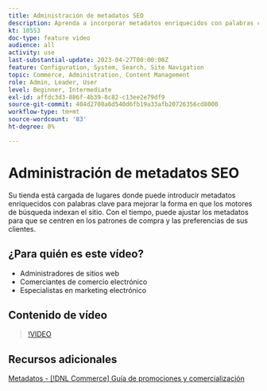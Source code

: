 ```yaml
---
title: Administración de metadatos SEO
description: Aprenda a incorporar metadatos enriquecidos con palabras clave para mejorar la forma en que los motores de búsqueda indexan el sitio.
kt: 10553
doc-type: feature video
audience: all
activity: use
last-substantial-update: 2023-04-27T00:00:00Z
feature: Configuration, System, Search, Site Navigation
topic: Commerce, Administration, Content Management
role: Admin, Leader, User
level: Beginner, Intermediate
exl-id: affdc3d3-886f-4b39-8c82-c13ee2e79df9
source-git-commit: 404d2708a6d540d6fb19a33afb20726356cd8000
workflow-type: tm+mt
source-wordcount: '83'
ht-degree: 0%

---
```


# Administración de metadatos SEO

Su tienda está cargada de lugares donde puede introducir metadatos enriquecidos con palabras clave para mejorar la forma en que los motores de búsqueda indexan el sitio. Con el tiempo, puede ajustar los metadatos para que se centren en los patrones de compra y las preferencias de sus clientes.

## ¿Para quién es este vídeo?

- Administradores de sitios web
- Comerciantes de comercio electrónico
- Especialistas en marketing electrónico

## Contenido de vídeo

>[!VIDEO](https://video.tv.adobe.com/v/343750?quality=12&learn=on)

## Recursos adicionales

[Metadatos - [!DNL Commerce] Guía de promociones y comercialización](https://experienceleague.adobe.com/docs/commerce-admin/marketing/seo/meta-data.html?lang=es)
